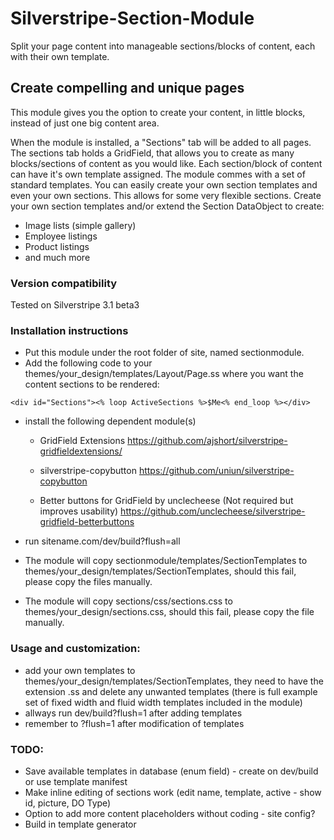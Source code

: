 Silverstripe-Section-Module
===========================

Split your page content into manageable sections/blocks of content, each with their own template.

## Create compelling and unique pages ##
This module gives you the option to create your content, in little blocks, instead of just one big content area.

When the module is installed, a "Sections" tab will be added to all pages. The sections tab holds a GridField, that allows you to create as many blocks/sections of content as you would like.
Each section/block of content can have it's own template assigned. The module commes with a set of standard templates.
You can easily create your own section templates and even your own sections. This allows for some very flexible sections.
Create your own section templates and/or extend the Section DataObject to create:
- Image lists (simple gallery)
- Employee listings
- Product listings
- and much more

### Version compatibility ###
Tested on Silverstripe 3.1 beta3

### Installation instructions ###

- Put this module under the root folder of site, named sectionmodule.
- Add the following code to your themes/your_design/templates/Layout/Page.ss where you want the content sections to be rendered:
```
<div id="Sections"><% loop ActiveSections %>$Me<% end_loop %></div>
```

- install the following dependent module(s)
	- GridField Extensions
	https://github.com/ajshort/silverstripe-gridfieldextensions/
	
	- silverstripe-copybutton
	https://github.com/uniun/silverstripe-copybutton
	
	- Better buttons for GridField by unclecheese (Not required but improves usability)
	https://github.com/unclecheese/silverstripe-gridfield-betterbuttons

- run sitename.com/dev/build?flush=all

- The module will copy sectionmodule/templates/SectionTemplates to themes/your_design/templates/SectionTemplates, should this fail, please copy the files manually.
- The module will copy sections/css/sections.css to themes/your_design/sections.css, should this fail, please copy the file manually.

### Usage and customization: ###
- add your own templates to themes/your_design/templates/SectionTemplates, they need to have the extension .ss and delete any unwanted templates (there is full example set of fixed width and fluid width templates included in the module)
- allways run dev/build?flush=1 after adding templates
- remember to ?flush=1 after modification of templates

### TODO: ###
- Save available templates in database (enum field) - create on dev/build or use template manifest
- Make inline editing of sections work (edit name, template, active - show id, picture, DO Type)
- Option to add more content placeholders without coding - site config?
- Build in template generator
